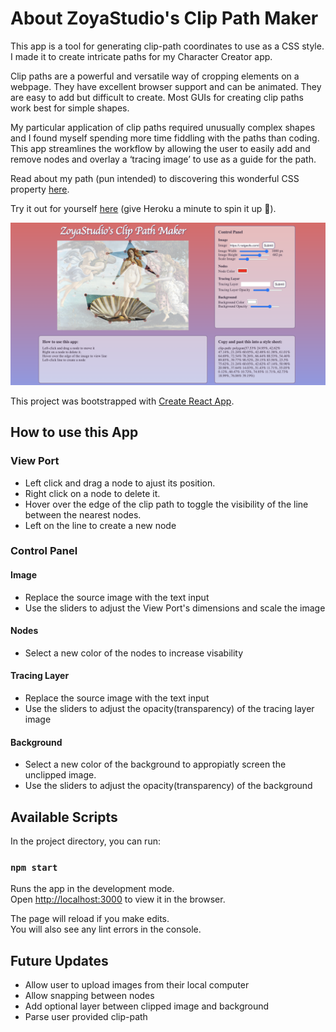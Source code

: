 # About ZoyaStudio's Clip Path Maker
This app is a tool for generating clip-path coordinates to use as a CSS style. I made it to create intricate paths for my Character Creator app. 

Clip paths are a powerful and versatile way of cropping elements on a webpage. They have excellent browser support and can be animated. They are easy to add but difficult to create. Most GUIs for creating clip paths work best for simple shapes. 

My particular application of clip paths required unusually complex shapes and I found myself spending more time fiddling with the paths than coding. This app streamlines the workflow by allowing the user to easily add and remove nodes and overlay a ‘tracing image’ to use as a guide for the path.

Read about my path (pun intended) to discovering this wonderful CSS property [here](https://medium.com/@eamendenhall/creative-css-and-clip-path-magic-374d029e71b5). 

Try it out for yourself [here](https://floating-dusk-75152.herokuapp.com/) (give Heroku a minute to spin it up 	:slightly_smiling_face:).


<p align="center">
  <img src="./app-screenshot.png" ><br>
</p>

This project was bootstrapped with [Create React App](https://github.com/facebook/create-react-app).
## How to use this App
### View Port
* Left click and drag a node to ajust its position.
* Right click on a node to delete it.
* Hover over the edge of the clip path to toggle the visibility of the line between the nearest nodes.
* Left on the line to create a new node
### Control Panel
#### Image
* Replace the source image with the text input
* Use the sliders to adjust the View Port's dimensions and scale the image
#### Nodes
* Select a new color of the nodes to increase visability
#### Tracing Layer
* Replace the source image with the text input
* Use the sliders to adjust the opacity(transparency) of the tracing layer image
#### Background
* Select a new color of the background to appropiatly screen the unclipped image.
* Use the sliders to adjust the opacity(transparency) of the background



## Available Scripts
In the project directory, you can run:

### `npm start`
Runs the app in the development mode.\
Open [http://localhost:3000](http://localhost:3000) to view it in the browser.

The page will reload if you make edits.\
You will also see any lint errors in the console.

## Future Updates

* Allow user to upload images from their local computer
* Allow snapping between nodes
* Add optional layer between clipped image and background
* Parse user provided clip-path
